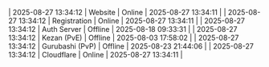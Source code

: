 | 2025-08-27 13:34:12 | Website | Online | 2025-08-27 13:34:11 |
| 2025-08-27 13:34:12 | Registration | Online | 2025-08-27 13:34:11 |
| 2025-08-27 13:34:12 | Auth Server | Offline | 2025-08-18 09:33:31 |
| 2025-08-27 13:34:12 | Kezan (PvE) | Offline | 2025-08-03 17:58:02 |
| 2025-08-27 13:34:12 | Gurubashi (PvP) | Offline | 2025-08-23 21:44:06 |
| 2025-08-27 13:34:12 | Cloudflare | Online | 2025-08-27 13:34:11 |
